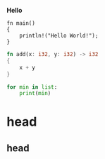 **Hello**


```rust=
fn main()
{
	println!("Hello World!");
}
```


```rust
fn add(x: i32, y: i32) -> i32
{
	x + y
}
```

```python
for min in list:
	print(min)
```

# head
## head 
